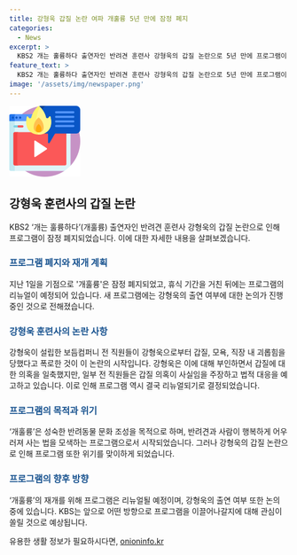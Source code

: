 ```yaml
---
title: 강형욱 갑질 논란 여파 개훌륭 5년 만에 잠정 폐지
categories:
  - News
excerpt: >
  KBS2 개는 훌륭하다 출연자인 반려견 훈련사 강형욱의 갑질 논란으로 5년 만에 프로그램이 잠정 폐지됐다. KBS는 휴식 후 리뉴얼 프로그램을 기획 중이며, 새 프로그램에는 강형욱 출연이 고려되지 않을 것으로 전해졌다. 프로그램은 반려동물과 사람이 행복하게 어우러져 사는 법을 고민하는 콘텐츠로, 강형욱의 갑질 논란으로 위기를 맞았다. 이에 프로그램은 5주간 결방된 뒤 강형욱을 제외하고 방송을 재개했으나, 결국 리뉴얼하기로 결정했다.
feature_text: >
  KBS2 개는 훌륭하다 출연자인 반려견 훈련사 강형욱의 갑질 논란으로 5년 만에 프로그램이 잠정 폐지됐다. KBS는 휴식 후 리뉴얼 프로그램을 기획 중이며, 새 프로그램에는 강형욱 출연이 고려되지 않을 것으로 전해졌다. 프로그램은 반려동물과 사람이 행복하게 어우러져 사는 법을 고민하는 콘텐츠로, 강형욱의 갑질 논란으로 위기를 맞았다. 이에 프로그램은 5주간 결방된 뒤 강형욱을 제외하고 방송을 재개했으나, 결국 리뉴얼하기로 결정했다.
image: '/assets/img/newspaper.png'
---
```


<p><img src="/assets/img/news.png" alt="rentncar 속보" /></p>

<h2 data-ke-size="size26">강형욱 훈련사의 갑질 논란</h2>

<p data-ke-size="size16">KBS2 ‘개는 훌륭하다’(개훌륭) 출연자인 반려견 훈련사 강형욱의 갑질 논란으로 인해 프로그램이 잠정 폐지되었습니다. 이에 대한 자세한 내용을 살펴보겠습니다.</p>

<h3><b><span style="color: #1a5490;">프로그램 폐지와 재개 계획</span></b></h3>

<p data-ke-size="size16">지난 1일을 기점으로 '개훌륭'은 잠정 폐지되었고, 휴식 기간을 거친 뒤에는 프로그램의 리뉴얼이 예정되어 있습니다. 새 프로그램에는 강형욱의 출연 여부에 대한 논의가 진행 중인 것으로 전해졌습니다.</p>

<h3><b><span style="color: #1a5490;">강형욱 훈련사의 논란 사항</span></b></h3>

<p data-ke-size="size16">강형욱이 설립한 보듬컴퍼니 전 직원들이 강형욱으로부터 갑질, 모욕, 직장 내 괴롭힘을 당했다고 폭로한 것이 이 논란의 시작입니다. 강형욱은 이에 대해 부인하면서 갑질에 대한 의혹을 일축했지만, 일부 전 직원들은 갑질 의혹이 사실임을 주장하고 법적 대응을 예고하고 있습니다. 이로 인해 프로그램 역시 결국 리뉴얼되기로 결정되었습니다.</p>

<h3><b><span style="color: #1a5490;">프로그램의 목적과 위기</span></b></h3>

<p data-ke-size="size16">‘개훌륭’은 성숙한 반려동물 문화 조성을 목적으로 하며, 반려견과 사람이 행복하게 어우러져 사는 법을 모색하는 프로그램으로서 시작되었습니다. 그러나 강형욱의 갑질 논란으로 인해 프로그램 또한 위기를 맞이하게 되었습니다.</p>

<h3><b><span style="color: #1a5490;">프로그램의 향후 방향</span></b></h3>

<p data-ke-size="size16">‘개훌륭’의 재개를 위해 프로그램은 리뉴얼될 예정이며, 강형욱의 출연 여부 또한 논의 중에 있습니다. KBS는 앞으로 어떤 방향으로 프로그램을 이끌어나갈지에 대해 관심이 쏠릴 것으로 예상됩니다.</p>
유용한 생활 정보가 필요하시다면, <a href="https://onioninfo.kr" rel="dofollow">onioninfo.kr</a>


